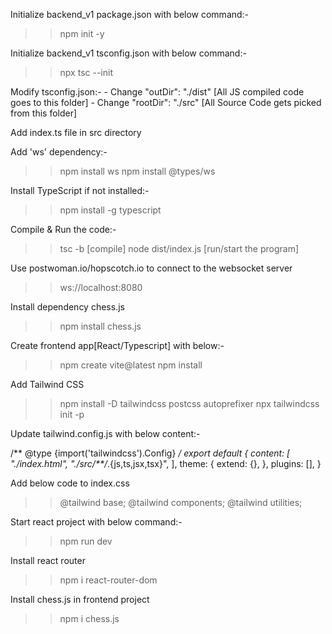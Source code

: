 Initialize backend_v1 package.json with below command:-
>> npm init -y

Initialize backend_v1 tsconfig.json with below command:-
>> npx tsc --init

Modify tsconfig.json:-
    - Change "outDir": "./dist"  [All JS compiled code goes to this folder]
    - Change "rootDir": "./src"  [All Source Code gets picked from this folder]

Add index.ts file in src directory

Add 'ws' dependency:-
>> npm install ws
>> npm install @types/ws

Install TypeScript if not installed:-
>> npm install -g typescript

Compile & Run the code:-
>> tsc -b                 [compile]
>> node dist/index.js     [run/start the program]

Use postwoman.io/hopscotch.io to connect to the websocket server
>> ws://localhost:8080

Install dependency chess.js
>> npm install chess.js

Create frontend app[React/Typescript] with below:-
>> npm create vite@latest
>> npm install

Add Tailwind CSS
>> npm install -D tailwindcss postcss autoprefixer
>> npx tailwindcss init -p

Update tailwind.config.js with below content:-
>>
/** @type {import('tailwindcss').Config} */
export default {
  content: [
    "./index.html",
    "./src/**/*.{js,ts,jsx,tsx}",
  ],
  theme: {
    extend: {},
  },
  plugins: [],
}
>>

Add below code to index.css
>> @tailwind base;
>> @tailwind components;
>> @tailwind utilities;

Start react project with below command:-
>> npm run dev

Install react router
>> npm i react-router-dom

Install chess.js in frontend project
>> npm i chess.js
